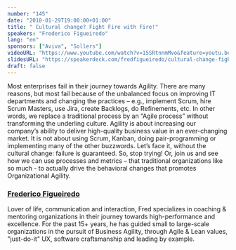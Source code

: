 ```yaml
---
number: "145"
date: "2018-01-29T19:00:00+01:00"
title: " Cultural change? Fight Fire with Fire!"
speakers: "Frederico Figueiredo"
lang: "en"
sponsors: ["Aviva", "Sollers"]
videoURL: "https://www.youtube.com/watch?v=15SRtnnmMvo&feature=youtu.be"
slidesURL: "https://speakerdeck.com/fredfigueiredo/cultural-change-fight-fire-with-fire"
draft: false
---
```


Most enterprises fail in their journey towards Agility. There are many reasons, but most fail because of the unbalanced focus on improving IT departments and changing the practices – e.g., implement Scrum, hire Scrum Masters, use Jira, create Backlogs, do Refinements, etc. In other words, we replace a traditional process by an “Agile process” without transforming the underling culture. Agility is about increasing our company’s ability to deliver high-quality business value in an ever-changing market. It is not about using Scrum, Kanban, doing pair-programming or implementing many of the other buzzwords. Let’s face it, without the cultural change: failure is guaranteed. So, stop trying! Or, join us and see how we can use processes and metrics – that traditional organizations like so much - to actually drive the behavioral changes that promotes Organizational Agility.

### <a href="http://fredfigueiredo.com" target="_blank">Frederico Figueiredo</a>
 
Lover of life, communication and interaction, Fred specializes in coaching & mentoring organizations in their journey towards high-performance and excellence. For the past 15+ years, he has guided small to large-scale organizations in the pursuit of Business Agility, through Agile & Lean values, "just-do-it" UX, software craftsmanship and leading by example. 


